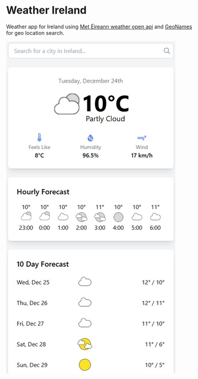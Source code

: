 # Weather Ireland

Weather app for Ireland using [Met Éireann weather open api](https://www.met.ie/about-us/specialised-services/open-data) and [GeoNames](https://www.geonames.org/) for geo location search.


![Sample Image](/public/sample.jpg)  
